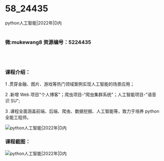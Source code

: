 # 58_24435
python人工智能|2022年|D内
<br/></br>
<h3>微:mukewang8 资源编号：5224435</h3>
<br/></br>
<h3>课程介绍：</h3>
<p>1 .贯穿金融、图片、游戏等热门领域案例实现人工智能的场景应用；</p>
<p>2 .新增 Web 项目"个人博客"；爬虫项目-“爬虫集群系统"；人工智能项目-"语音识 SU";</p>
<p>3 .课程全面涵盖前端、后端、爬虫、数据挖掘、人工智能等，致力于培养 <a title="查看与 python 相关的文章" target="_blank">python</a> 全能工程师。</p>
<p><img src="https://www.ko996.com/wp-content/uploads/img/2022/05/1-115-300x193.png" alt="python人工智能|2022年|D内"></p>
<div class="info-desc">
<h3>课程截图：</h3>
<p><img src="https://www.ko996.com/wp-content/uploads/img/2022/05/2-104.png" alt="python人工智能|2022年|D内"></p>


			
</div>

